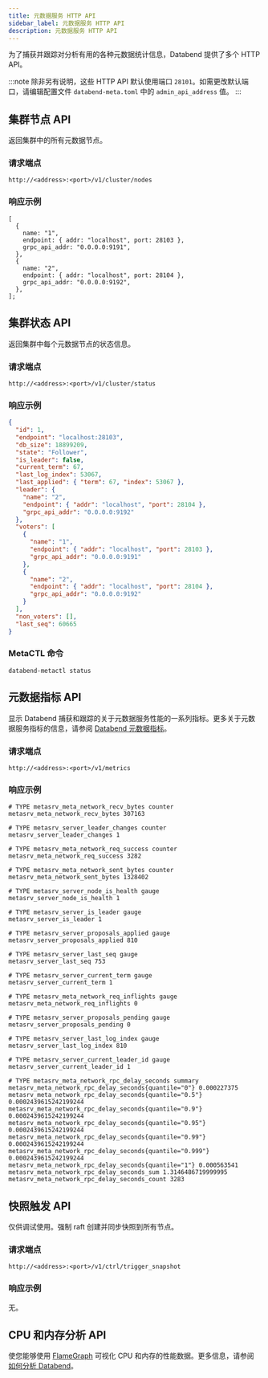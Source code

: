 ```yaml
---
title: 元数据服务 HTTP API
sidebar_label: 元数据服务 HTTP API
description: 元数据服务 HTTP API
---
```


为了捕获并跟踪对分析有用的各种元数据统计信息，Databend 提供了多个 HTTP API。

:::note
除非另有说明，这些 HTTP API 默认使用端口 `28101`。如需更改默认端口，请编辑配置文件 `databend-meta.toml` 中的 `admin_api_address` 值。
:::

## 集群节点 API

返回集群中的所有元数据节点。

### 请求端点

`http://<address>:<port>/v1/cluster/nodes`

### 响应示例

```
[
  {
    name: "1",
    endpoint: { addr: "localhost", port: 28103 },
    grpc_api_addr: "0.0.0.0:9191",
  },
  {
    name: "2",
    endpoint: { addr: "localhost", port: 28104 },
    grpc_api_addr: "0.0.0.0:9192",
  },
];
```

## 集群状态 API

返回集群中每个元数据节点的状态信息。

### 请求端点

`http://<address>:<port>/v1/cluster/status`

### 响应示例

```json
{
  "id": 1,
  "endpoint": "localhost:28103",
  "db_size": 18899209,
  "state": "Follower",
  "is_leader": false,
  "current_term": 67,
  "last_log_index": 53067,
  "last_applied": { "term": 67, "index": 53067 },
  "leader": {
    "name": "2",
    "endpoint": { "addr": "localhost", "port": 28104 },
    "grpc_api_addr": "0.0.0.0:9192"
  },
  "voters": [
    {
      "name": "1",
      "endpoint": { "addr": "localhost", "port": 28103 },
      "grpc_api_addr": "0.0.0.0:9191"
    },
    {
      "name": "2",
      "endpoint": { "addr": "localhost", "port": 28104 },
      "grpc_api_addr": "0.0.0.0:9192"
    }
  ],
  "non_voters": [],
  "last_seq": 60665
}
```

### MetaCTL 命令

```shell
databend-metactl status
```

## 元数据指标 API

显示 Databend 捕获和跟踪的关于元数据服务性能的一系列指标。更多关于元数据服务指标的信息，请参阅 [Databend 元数据指标](../../03-monitor/10-metasrv-metrics.md)。

### 请求端点

`http://<address>:<port>/v1/metrics`

### 响应示例

```
# TYPE metasrv_meta_network_recv_bytes counter
metasrv_meta_network_recv_bytes 307163

# TYPE metasrv_server_leader_changes counter
metasrv_server_leader_changes 1

# TYPE metasrv_meta_network_req_success counter
metasrv_meta_network_req_success 3282

# TYPE metasrv_meta_network_sent_bytes counter
metasrv_meta_network_sent_bytes 1328402

# TYPE metasrv_server_node_is_health gauge
metasrv_server_node_is_health 1

# TYPE metasrv_server_is_leader gauge
metasrv_server_is_leader 1

# TYPE metasrv_server_proposals_applied gauge
metasrv_server_proposals_applied 810

# TYPE metasrv_server_last_seq gauge
metasrv_server_last_seq 753

# TYPE metasrv_server_current_term gauge
metasrv_server_current_term 1

# TYPE metasrv_meta_network_req_inflights gauge
metasrv_meta_network_req_inflights 0

# TYPE metasrv_server_proposals_pending gauge
metasrv_server_proposals_pending 0

# TYPE metasrv_server_last_log_index gauge
metasrv_server_last_log_index 810

# TYPE metasrv_server_current_leader_id gauge
metasrv_server_current_leader_id 1

# TYPE metasrv_meta_network_rpc_delay_seconds summary
metasrv_meta_network_rpc_delay_seconds{quantile="0"} 0.000227375
metasrv_meta_network_rpc_delay_seconds{quantile="0.5"} 0.0002439615242199244
metasrv_meta_network_rpc_delay_seconds{quantile="0.9"} 0.0002439615242199244
metasrv_meta_network_rpc_delay_seconds{quantile="0.95"} 0.0002439615242199244
metasrv_meta_network_rpc_delay_seconds{quantile="0.99"} 0.0002439615242199244
metasrv_meta_network_rpc_delay_seconds{quantile="0.999"} 0.0002439615242199244
metasrv_meta_network_rpc_delay_seconds{quantile="1"} 0.000563541
metasrv_meta_network_rpc_delay_seconds_sum 1.3146486719999995
metasrv_meta_network_rpc_delay_seconds_count 3283
```

## 快照触发 API

仅供调试使用。强制 raft 创建并同步快照到所有节点。

### 请求端点

`http://<address>:<port>/v1/ctrl/trigger_snapshot`

### 响应示例

无。

## CPU 和内存分析 API

使您能够使用 [FlameGraph](https://github.com/brendangregg/FlameGraph) 可视化 CPU 和内存的性能数据。更多信息，请参阅 [如何分析 Databend](../../../90-community/00-contributor/04-how-to-profiling.md)。